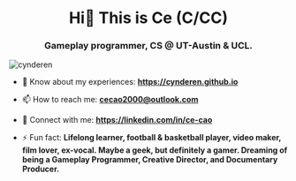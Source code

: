 <h1 align="center">Hi👋 This is Ce (C/CC) </h1>
<h3 align="center">Gameplay programmer, CS @ UT-Austin & UCL.</h3>

<p align="left"> <img src="https://komarev.com/ghpvc/?username=cynderen&label=Profile%20views&color=0e75b6&style=flat" alt="cynderen" /> </p>

- 📄 Know about my experiences: **https://cynderen.github.io**

- 📫 How to reach me: **cecao2000@outlook.com**

- 🔗 Connect with me: **https://linkedin.com/in/ce-cao**

- ⚡ Fun fact: **Lifelong learner, football & basketball player, video maker, film lover, ex-vocal. Maybe a geek, but definitely a gamer. Dreaming of being a Gameplay Programmer, Creative Director, and Documentary Producer.**
